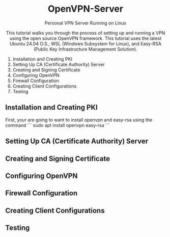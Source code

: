 <h1 align="center" style="color">OpenVPN-Server </h1>
<p align="center">Personal VPN Server Running on Linux</p>
<p align="center">This tutorial walks you through the process of setting up and running a VPN using the open source OpenVPN framework.  This tutorial uses the latest Ubuntu 24.04 O.S., WSL (Windows Subsystem for
Linux), and Easy-RSA (Public Key Infrastructure Management Solution).</p>

1. Installation and Creating PKI
2. Setting Up CA (Certificate Authority) Server
3. Creating and Signing Certificate
4. Configuring OpenVPN
5. Firewall Configuration
6. Creating Client Configurations
7. Testing

<h2>Installation and Creating PKI</h2>
First, your are going to want to install openvpn and easy-rsa using the command
```
sudo apt install openvpn easy-rsa
```

<h2>Setting Up CA (Certificate Authority) Server</h2>


<h2>Creating and Signing Certificate</h2>


<h2>Configuring OpenVPN</h2>


<h2>Firewall Configuration</h2>


<h2>Creating Client Configurations</h2>


<h2>Testing</h2>

